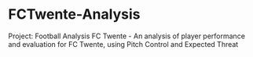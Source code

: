 # FCTwente-Analysis
Project: Football Analysis FC Twente - An analysis of player performance and evaluation for FC Twente, using Pitch Control and Expected Threat 

